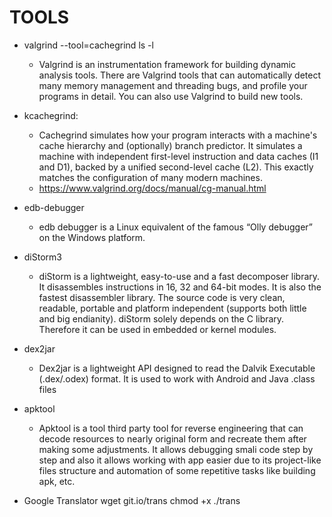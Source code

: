 # TOOLS

- valgrind --tool=cachegrind ls -l
  - Valgrind is an instrumentation framework for building dynamic analysis tools.
      There are Valgrind tools that can automatically detect many memory management and threading bugs,
      and profile your programs in detail. You can also use Valgrind to build new tools.

- kcachegrind:
  - Cachegrind simulates how your program interacts with a machine's cache hierarchy and (optionally) branch predictor.
      It simulates a machine with independent first-level instruction and data caches (I1 and D1),
      backed by a unified second-level cache (L2). This exactly matches the configuration of many modern machines.
  - https://www.valgrind.org/docs/manual/cg-manual.html

- edb-debugger
  - edb debugger is a Linux equivalent of the famous “Olly debugger” on the Windows platform.

- diStorm3
  - diStorm is a lightweight, easy-to-use and a fast decomposer library.
      It disassembles instructions in 16, 32 and 64-bit modes.
      It is also the fastest disassembler library.
      The source code is very clean, readable, portable and platform independent
      (supports both little and big endianity). diStorm solely depends on the C library.
      Therefore it can be used in embedded or kernel modules.

- dex2jar
  - Dex2jar is a lightweight API designed to read the Dalvik Executable (.dex/.odex) format.
      It is used to work with Android and Java .class files

- apktool
  - Apktool is a tool third party tool for reverse engineering that can decode resources to nearly original
      form and recreate them after making some adjustments.
      It allows debugging smali code step by step and also it allows working
      with app easier due to its project-like files structure and
      automation of some repetitive tasks like building apk, etc.


- Google Translator
    wget git.io/trans
    chmod +x ./trans


